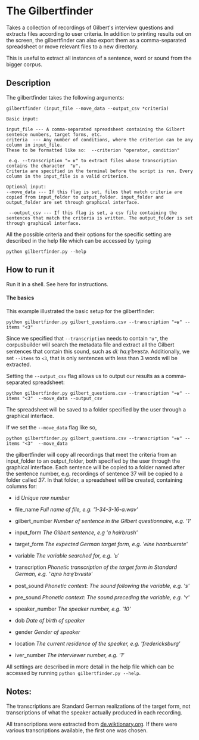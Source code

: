 # The Gilbertfinder
Takes a collection of recordings of Gilbert's interview questions and extracts files according to user criteria. In addition to printing results out on the screen, the gilbertfinder can also export them as a comma-separated spreadsheet or move relevant files to a new directory. 

This is useful to extract all instances of a sentence, word or sound from the bigger corpus. 


## Description
The gilbertfinder takes the following arguments:

    gilbertfinder (input_file --move_data --output_csv *criteria)
    
    Basic input:
    
    input_file --- A comma-separated spreadsheet containing the Gilbert sentence numbers, target forms, etc.
    criteria  --- Any number of conditions, where the criterion can be any column in input_file.
    These to be formatted like so:  --criterion "operator, condition"
    
     e.g. --transcription "= ʁ" to extract files whose transcription contains the character  "ʁ".
    Criteria are specified in the terminal before the script is run. Every column in the input_file is a valid criterion. 
        
    Optional input:
    --move_data --- If this flag is set, files that match criteria are copied from input_folder to output_folder. input_folder and output_folder are set through graphical interface.
    
     --output_csv --- If this flag is set, a csv file containing the sentences that match the criteria is written. The output_folder is set through graphical interface.
    

All the possible criteria and their options for the specific setting are described in the help file which can be accessed by typing

    python gilbertfinder.py --help
    

## How to run it
Run it in a shell. See here for instructions. 

#### The basics 

This example illustrated the basic setup for the gilbertfinder: 

    python gilbertfinder.py gilbert_questions.csv --transcription "=ʁ" --items "<3"

Since we specified that `--transcription` needs to contain `"ʁ"`, the corpusbuilder will search the metadata file and extract all the Gilbert sentences that contain this sound, such as *diː haːɐ̯ˈbʏʁstə*. Additionally, we set `--items` to `<3`, that is only sentences with less than 3 words will be extracted. 

Setting the `--output_csv` flag allows us to output our results as a comma-separated spreadsheet: 

    python gilbertfinder.py gilbert_questions.csv --transcription "=ʁ" --items "<3"  --move_data --output_csv

The spreadsheet will be saved to a folder specified by the user through a graphical interface. 

If we  set the `--move_data` flag like so,

    python gilbertfinder.py gilbert_questions.csv --transcription "=ʁ" --items "<3"  --move_data

the gilbertfinder will copy all recordings that meet the criteria from an input_folder to an output_folder, both specified by the user through the graphical interface. Each sentence will be copied to a folder named after the sentence number, e.g. recordings of sentence 37 will be copied to a folder called *37*. In that folder, a spreadsheet will be created, containing 
columns for:

 - id 	*Unique row number*

 - file_name 	*Full name of file, e.g. '1-34-3-16-a.wav'*

 - gilbert_number 	*Number of sentence in the Gilbert questionnaire, e.g. '1'*

 - input_form 	*The Gilbert sentence, e.g 'a hairbrush'*
 
 - target_form 	*The expected German target form, e.g. 'eine haarbuerste'*

 - variable 	*The variable searched for, e.g. 'ʁ'*
  
 - transcription 	*Phonetic transcription of the target form in Standard German, e.g. 'ˈaɪ̯nə haːɐ̯ˈbʏʁstə'*
 
 - post_sound 	*Phonetic context: The sound following the variable, e.g. 's'*
 
 - pre_sound 	*Phonetic context: The sound preceding the variable, e.g. 'ʏ'*

 - speaker_number 	*The speaker number, e.g. '10'*

 - dob 	*Date of birth of speaker*
 
 - gender 	*Gender of speaker*
 
 - location 	*The current residence of the speaker, e.g. 'fredericksburg'*

 - iver_number 	*The interviewer number, e.g. '1'*
 

    
All settings are described in more detail in the help file which can be accessed by running `python gilbertfinder.py --help`.

## Notes:

The transcriptions are Standard German realizations of the target form, not transcriptions of what the speaker actually produced in each recording. 


All transcriptions were extracted from [de.wiktionary.org](de.wiktionary.org). If there were various transcriptions available, the first one was chosen. 


